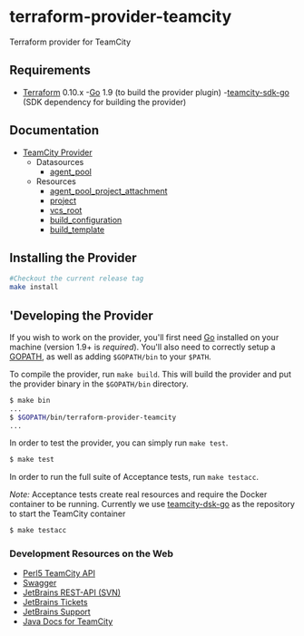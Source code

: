 # terraform-provider-teamcity
Terraform provider for TeamCity

Requirements
------------

-	[Terraform](https://www.terraform.io/downloads.html) 0.10.x
  -[Go](https://golang.org/doc/install) 1.9 (to build the provider plugin)
  -[teamcity-sdk-go](https://github.com/Cardfree/teamcity-sdk-go) (SDK dependency for building the provider)


Documentation
-------------

- [TeamCity Provider](website/docs/index.html.markdown)
  - Datasources
    - [agent_pool](website/docs/d/agent_pool.html.markdown)
  - Resources
    - [agent_pool_project_attachment](website/docs/r/agent_pool_project_attachment.html.markdown)
    - [project](website/docs/r/project.html.markdown)
    - [vcs_root](website/docs/r/vcs_root.html.markdown)
    - [build_configuration](website/docs/r/build_configuration.html.markdown)
    - [build_template](website/docs/r/build_template.html.markdown)


## Installing the Provider

```bash
#Checkout the current release tag
make install
```



'Developing the Provider
-----------------------

If you wish to work on the provider, you'll first need [Go](http://www.golang.org) installed on your machine (version 1.9+ is *required*).
You'll also need to correctly setup a [GOPATH](http://golang.org/doc/code.html#GOPATH), as well as adding `$GOPATH/bin` to your `$PATH`.

To compile the provider, run `make build`. This will build the provider and put the provider binary in the `$GOPATH/bin` directory.

```sh
$ make bin
...
$ $GOPATH/bin/terraform-provider-teamcity
...
```

In order to test the provider, you can simply run `make test`.

```sh
$ make test
```

In order to run the full suite of Acceptance tests, run `make testacc`.

*Note:* Acceptance tests create real resources and require the Docker container to be running.
  Currently we use [teamcity-dsk-go](https://github.com/Cardfree/teamcity-sdk-go) as the repository to start the TeamCity container

```sh
$ make testacc
```

### Development Resources on the Web

- [Perl5 TeamCity API](http://eilara.github.io/perl5-teamcity-api/)
- [Swagger](https://dploeger.github.io/teamcity-rest-api)
- [JetBrains REST-API (SVN)](http://svn.jetbrains.org/teamcity/plugins/rest-api/branches/)
- [JetBrains Tickets](https://youtrack.jetbrains.com/issues/TW)
- [JetBrains Support](https://teamcity-support.jetbrains.com)
- [Java Docs for TeamCity](http://javadoc.jetbrains.net/teamcity/openapi/current/)
